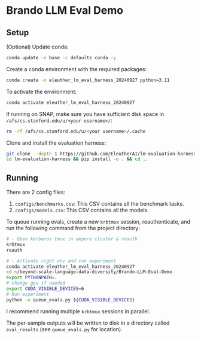 # Brando LLM Eval Demo


## Setup

(Optional) Update conda:

```bash
conda update -n base -c defaults conda -y
```

Create a conda environment with the required packages:

```bash
conda create -n eleuther_lm_eval_harness_20240927 python=3.11
```

To activate the environment:

```bash
conda activate eleuther_lm_eval_harness_20240927
```

If running on SNAP, make sure you have sufficient disk space in `/afs/cs.stanford.edu/u/<your username>/`:

```bash
rm -rf /afs/cs.stanford.edu/u/<your username>/.cache
```

Clone and install the evaluation harness:

```bash
git clone --depth 1 https://github.com/EleutherAI/lm-evaluation-harness
cd lm-evaluation-harness && pip install -e . && cd ..
```

## Running

There are 2 config files: 

1. `configs/benchmarks.csv`: This CSV contains all the benchmark tasks.
2. `configs/models.csv`: This CSV contains all the models.

To queue running evals, create a new `krbtmux` session, reauthenticate, and run the following command
from the project directory:

```bash
# - Open kerberos tmux in ampere cluster & reauth
krbtmux
reauth

# - Activate right env and run experiment
conda activate eleuther_lm_eval_harness_20240927
cd ~/beyond-scale-language-data-diversity/Brando-LLM-Eval-Demo
export PYTHONPATH=.
# change gpu if needed
export CUDA_VISIBLE_DEVICES=6
# Run experiment
python -u queue_evals.py ${CUDA_VISIBLE_DEVICES} 
```

I recommend running multiple `krbtmux` sessions in parallel.

The per-sample outputs will be written to disk in a directory called `eval_results` (see `queue_evals.py` for location).